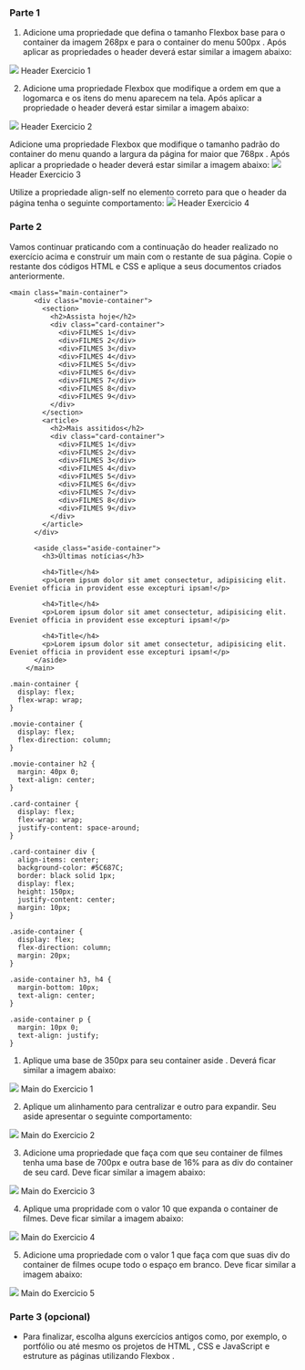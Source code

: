 ### Parte 1

1) Adicione uma propriedade que defina o tamanho Flexbox base para o container da imagem 268px e para o container do menu 500px . Após aplicar as propriedades o header deverá estar similar a imagem abaixo:
<img src="https://course.betrybe.com//fundamentals/css-flexbox/css-flexbox-part-2/images/exercicio-1.jpeg">
Header Exercicio 1

2) Adicione uma propriedade Flexbox que modifique a ordem em que a logomarca e os itens do menu aparecem na tela. Após aplicar a propriedade o header deverá estar similar a imagem abaixo:
<img src="https://course.betrybe.com//fundamentals/css-flexbox/css-flexbox-part-2/images/exercicio-2.jpeg">
Header Exercicio 2

Adicione uma propriedade Flexbox que modifique o tamanho padrão do container do menu quando a largura da página for maior que 768px . Após aplicar a propriedade o header deverá estar similar a imagem abaixo:
<img src="https://course.betrybe.com//fundamentals/css-flexbox/css-flexbox-part-2/images/exercicio-3.jpeg">
Header Exercicio 3

Utilize a propriedade align-self no elemento correto para que o header da página tenha o seguinte comportamento:
<img src="https://course.betrybe.com//fundamentals/css-flexbox/css-flexbox-part-2/images/exercicio-4.jpeg">
Header Exercicio 4

### Parte 2

Vamos continuar praticando com a continuação do header realizado no exercício acima e construir um main com o restante de sua página. Copie o restante dos códigos HTML e CSS e aplique a seus documentos criados anteriormente.

```    
<main class="main-container">
      <div class="movie-container">
        <section>
          <h2>Assista hoje</h2>
          <div class="card-container">
            <div>FILMES 1</div>
            <div>FILMES 2</div>
            <div>FILMES 3</div>
            <div>FILMES 4</div>
            <div>FILMES 5</div>
            <div>FILMES 6</div>
            <div>FILMES 7</div>
            <div>FILMES 8</div>
            <div>FILMES 9</div>
          </div>
        </section>
        <article>
          <h2>Mais assitidos</h2>
          <div class="card-container">
            <div>FILMES 1</div>
            <div>FILMES 2</div>
            <div>FILMES 3</div>
            <div>FILMES 4</div>
            <div>FILMES 5</div>
            <div>FILMES 6</div>
            <div>FILMES 7</div>
            <div>FILMES 8</div>
            <div>FILMES 9</div>
          </div>
        </article>
      </div>
      
      <aside class="aside-container">
        <h3>Últimas notícias</h3>

        <h4>Title</h4>
        <p>Lorem ipsum dolor sit amet consectetur, adipisicing elit. Eveniet officia in provident esse excepturi ipsam!</p>

        <h4>Title</h4>
        <p>Lorem ipsum dolor sit amet consectetur, adipisicing elit. Eveniet officia in provident esse excepturi ipsam!</p>

        <h4>Title</h4>
        <p>Lorem ipsum dolor sit amet consectetur, adipisicing elit. Eveniet officia in provident esse excepturi ipsam!</p>
      </aside>
    </main>
```

```
.main-container {
  display: flex;
  flex-wrap: wrap;
}

.movie-container {
  display: flex;
  flex-direction: column;
}

.movie-container h2 {
  margin: 40px 0;
  text-align: center;
}

.card-container {
  display: flex;
  flex-wrap: wrap;
  justify-content: space-around;
}

.card-container div {
  align-items: center;
  background-color: #5C687C;
  border: black solid 1px;
  display: flex;
  height: 150px;
  justify-content: center;
  margin: 10px;
}

.aside-container {
  display: flex;
  flex-direction: column;
  margin: 20px;
}

.aside-container h3, h4 {
  margin-bottom: 10px;
  text-align: center;
}

.aside-container p {
  margin: 10px 0;
  text-align: justify;
}
```

1) Aplique uma base de 350px para seu container aside . Deverá ficar similar a imagem abaixo:
<img src="https://course.betrybe.com//fundamentals/css-flexbox/css-flexbox-part-2/images/exercicio-part2-1.png">
Main do Exercicio 1

2) Aplique um alinhamento para centralizar e outro para expandir. Seu aside apresentar o seguinte comportamento:
<img src="https://course.betrybe.com//fundamentals/css-flexbox/css-flexbox-part-2/images/exercicio-part2-2.png">
Main do Exercicio 2

3) Adicione uma propriedade que faça com que seu container de filmes tenha uma base de 700px e outra base de 16% para as div do container de seu card. Deve ficar similar a imagem abaixo:
<img src="https://course.betrybe.com//fundamentals/css-flexbox/css-flexbox-part-2/images/exercicio-part2-3.png">
Main do Exercicio 3

4) Aplique uma propridade com o valor 10 que expanda o container de filmes. Deve ficar similar a imagem abaixo:
<img src="https://course.betrybe.com//fundamentals/css-flexbox/css-flexbox-part-2/images/exercicio-part2-4.png">
Main do Exercicio 4

5) Adicione uma propriedade com o valor 1 que faça com que suas div do container de filmes ocupe todo o espaço em branco. Deve ficar similar a imagem abaixo:
<img src="https://course.betrybe.com//fundamentals/css-flexbox/css-flexbox-part-2/images/exercicio-part2-5.png">
Main do Exercicio 5

### Parte 3 (opcional)

- Para finalizar, escolha alguns exercícios antigos como, por exemplo, o portfólio ou até mesmo os projetos de HTML , CSS e JavaScript e estruture as páginas utilizando Flexbox .
